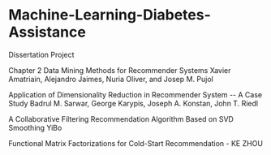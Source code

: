 # Machine-Learning-Diabetes-Assistance
Dissertation Project 

Chapter 2
Data Mining Methods for Recommender
Systems
Xavier Amatriain, Alejandro Jaimes, Nuria Oliver, and Josep M. Pujol

Application of Dimensionality Reduction in Recommender System -- A Case Study
Badrul M. Sarwar, George Karypis, Joseph A. Konstan, John T. Riedl


A Collaborative Filtering Recommendation Algorithm Based on SVD Smoothing 
YiBo

Functional Matrix Factorizations for Cold-Start
Recommendation - KE ZHOU

